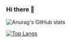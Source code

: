 ### Hi there 👋

<!--
**Pamela-Carvalho/Pamela-Carvalho** is a ✨ _special_ ✨ repository because its `README.md` (this file) appears on your GitHub profile.

Here are some ideas to get you started:

- 🔭 I’m currently working on ...
- 🌱 I’m currently learning ...
- 👯 I’m looking to collaborate on ...
- 🤔 I’m looking for help with ...
- 💬 Ask me about ...
- 📫 How to reach me: ...
- 😄 Pronouns: ...
- ⚡ Fun fact: ...
-->

![Anurag's GitHub stats](https://github-readme-stats.vercel.app/api?username=Pamela-Carvalho&show_icons=true&theme=radical)

[![Top Langs](https://github-readme-stats.vercel.app/api/top-langs/?username=Pamela-Carvalho&hide=javascript,html)](https://github.com/Pamela-Carvalho/github-readme-stats)

